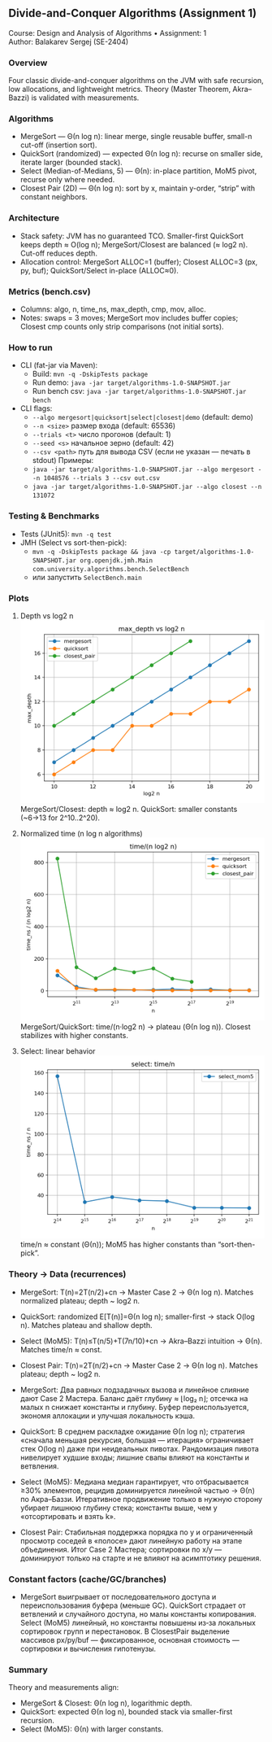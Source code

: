 ## Divide-and-Conquer Algorithms (Assignment 1)
Course: Design and Analysis of Algorithms • Assignment: 1  
Author: Balakarev Sergej (SE-2404)

### Overview
Four classic divide-and-conquer algorithms on the JVM with safe recursion, low allocations, and lightweight metrics. Theory (Master Theorem, Akra–Bazzi) is validated with measurements.

### Algorithms
- MergeSort — Θ(n log n): linear merge, single reusable buffer, small-n cut-off (insertion sort).
- QuickSort (randomized) — expected Θ(n log n): recurse on smaller side, iterate larger (bounded stack).
- Select (Median-of-Medians, 5) — Θ(n): in-place partition, MoM5 pivot, recurse only where needed.
- Closest Pair (2D) — Θ(n log n): sort by x, maintain y-order, “strip” with constant neighbors.

### Architecture
- Stack safety: JVM has no guaranteed TCO. Smaller-first QuickSort keeps depth ≈ O(log n); MergeSort/Closest are balanced (≈ log2 n). Cut-off reduces depth.
- Allocation control: MergeSort ALLOC=1 (buffer); Closest ALLOC=3 (px, py, buf); QuickSort/Select in-place (ALLOC≈0).

### Metrics (bench.csv)
- Columns: algo, n, time_ns, max_depth, cmp, mov, alloc.
- Notes: swaps = 3 moves; MergeSort mov includes buffer copies; Closest cmp counts only strip comparisons (not initial sorts).

### How to run
- CLI (fat-jar via Maven):
    - Build: `mvn -q -DskipTests package`
    - Run demo: `java -jar target/algorithms-1.0-SNAPSHOT.jar`
    - Run bench csv: `java -jar target/algorithms-1.0-SNAPSHOT.jar bench`
- CLI flags:
    - `--algo mergesort|quicksort|select|closest|demo` (default: demo)
    - `--n <size>` размер входа (default: 65536)
    - `--trials <t>` число прогонов (default: 1)
    - `--seed <s>` начальное зерно (default: 42)
    - `--csv <path>` путь для вывода CSV (если не указан — печать в stdout)
  Примеры:
    - `java -jar target/algorithms-1.0-SNAPSHOT.jar --algo mergesort --n 1048576 --trials 3 --csv out.csv`
    - `java -jar target/algorithms-1.0-SNAPSHOT.jar --algo closest --n 131072`

### Testing & Benchmarks
- Tests (JUnit5): `mvn -q test`
- JMH (Select vs sort-then-pick):
    - `mvn -q -DskipTests package && java -cp target/algorithms-1.0-SNAPSHOT.jar org.openjdk.jmh.Main com.university.algorithms.bench.SelectBench`
    - или запустить `SelectBench.main`

### Plots
1) Depth vs log2 n  
   ![depth](plots/depth.png)  
   MergeSort/Closest: depth ≈ log2 n. QuickSort: smaller constants (~6→13 for 2^10..2^20).

2) Normalized time (n log n algorithms)  
   ![nlogn](plots/nlogn_norm.png)  
   MergeSort/QuickSort: time/(n·log2 n) → plateau (Θ(n log n)). Closest stabilizes with higher constants.

3) Select: linear behavior  
   ![select](plots/select_norm.png)  
   time/n ≈ constant (Θ(n)); MoM5 has higher constants than “sort-then-pick”.

### Theory → Data (recurrences)
- MergeSort: T(n)=2T(n/2)+cn → Master Case 2 → Θ(n log n). Matches normalized plateau; depth ~ log2 n.
- QuickSort: randomized E[T(n)]=Θ(n log n); smaller-first → stack O(log n). Matches plateau and shallow depth.
- Select (MoM5): T(n)≤T(n/5)+T(7n/10)+cn → Akra–Bazzi intuition → Θ(n). Matches time/n ≈ const.
- Closest Pair: T(n)=2T(n/2)+cn → Master Case 2 → Θ(n log n). Matches plateau; depth ~ log2 n.

- MergeSort: Два равных подзадачных вызова и линейное слияние дают Case 2 Мастера. Баланс даёт глубину ≈ ⌊log₂ n⌋; отсечка на малых n снижает константы и глубину. Буфер переиспользуется, экономя аллокации и улучшая локальность кэша.
- QuickSort: В среднем раскладке ожидание Θ(n log n); стратегия «сначала меньшая рекурсия, большая — итерация» ограничивает стек O(log n) даже при неидеальных пивотах. Рандомизация пивота нивелирует худшие входы; лишние свапы влияют на константы и ветвления.
- Select (MoM5): Медиана медиан гарантирует, что отбрасывается ≥30% элементов, рецидив доминируется линейной частью → Θ(n) по Акра–Баззи. Итеративное продвижение только в нужную сторону убирает лишнюю глубину стека; константы выше, чем у «отсортировать и взять k».
- Closest Pair: Стабильная поддержка порядка по y и ограниченный просмотр соседей в «полосе» дают линейную работу на этапе объединения. Итог Case 2 Мастера; сортировки по x/y — доминируют только на старте и не влияют на асимптотику решения.

### Constant factors (cache/GC/branches)
- MergeSort выигрывает от последовательного доступа и переиспользования буфера (меньше GC). QuickSort страдает от ветвлений и случайного доступа, но малы константы копирования. Select (MoM5) линейный, но константы повышены из‑за локальных сортировок групп и перестановок. В ClosestPair выделение массивов px/py/buf — фиксированное, основная стоимость — сортировки и вычисления гипотенузы.

### Summary
Theory and measurements align:
- MergeSort & Closest: Θ(n log n), logarithmic depth.
- QuickSort: expected Θ(n log n), bounded stack via smaller-first recursion.
- Select (MoM5): Θ(n) with larger constants.
